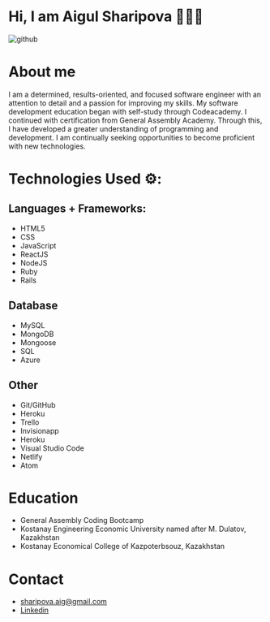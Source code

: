 # Hi, I am Aigul Sharipova 👩🏽‍💻

![github](https://c4.wallpaperflare.com/wallpaper/176/864/869/computer-laptop-coffee-programming-wallpaper-preview.jpg)

# About me
I am a determined, results-oriented, and focused software engineer with an attention to detail and a passion for improving my skills. My software development education began with self-study through Codeacademy. I continued with certification from General Assembly Academy. Through this, I have developed a greater understanding of programming and development. I am continually seeking opportunities to become proficient with new technologies.

# Technologies Used ⚙️:
## Languages + Frameworks: 
- HTML5
- CSS
- JavaScript
- ReactJS
- NodeJS
- Ruby
- Rails
## Database
- MySQL
- MongoDB
- Mongoose
- SQL
- Azure
## Other
- Git/GitHub
- Heroku
- Trello
- Invisionapp
- Heroku
- Visual Studio Code
- Netlify
- Atom

# Education
- General Assembly Coding Bootcamp
- Kostanay Engineering Economic University named after M. Dulatov, Kazakhstan
- Kostanay Economical College of Kazpoterbsouz, Kazakhstan

# Contact
- sharipova.aig@gmail.com
- <a href='https://www.linkedin.com/in/aigulsharipova/'>Linkedin</a>
